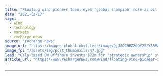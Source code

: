 ```yaml
---
title: "Floating wind pioneer Ideol eyes 'global champion' role as oil & gas player takes charge"
date: "2021-02-17"
tags: 
  - wind
  - technology
  - markets
  - recharge news
source: "recharge news"
image_url: "https://images-global.nhst.tech/image/QjJSOC9UZ2dQY25EY3RManFqc0grZ2JBUEdCdmh4b1l5dlU4cDZKYmRxYz0=/nhst/binary/8943fade5359e2c2c55ed313bbadc040"
image_fp: "/assets/img/post_thumbnails/47.jpg"
lead: "Oslo-based BW Offshore invests $72m for 'strategic ownership' stake ahead of rebadging and market listing"
article_url: "https://www.rechargenews.com/wind/floating-wind-pioneer-ideol-eyes-global-champion-role-as-oil-gas-player-takes-charge/2-1-964383"
---
```


---
